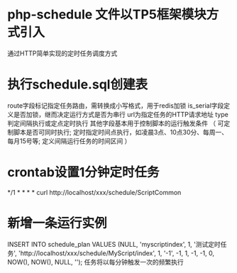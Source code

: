 # php-schedule 文件以TP5框架模块方式引入
通过HTTP简单实现的定时任务调度方式

# 执行schedule.sql创建表
route字段标记指定任务路由，需转换成小写格式，用于redis加锁
is_serial字段定义是否加锁，继而决定运行方式是否为串行
url为指定任务的HTTP请求地址
type判定间隔执行或定点定时执行
其他字段基本用于控制脚本的运行触发条件
（
  可定制脚本是否可同时执行;
  定时指定时间点执行，如凌晨3点、10点30分、每周一、每月15号等;
  定义间隔运行任务的时间区间
）

# crontab设置1分钟定时任务
*/1 * * * * curl http://localhost/xxx/schedule/ScriptCommon

# 新增一条运行实例
INSERT INTO schedule_plan VALUES (NULL, 'myscriptindex', 1, '测试定时任务', 'http://localhost/xxx/schedule/MyScript/index', 1, '-1', -1, 1, -1, -1, 0, NOW(), NOW(), NULL, '');
任务将以每分钟触发一次的频繁执行
